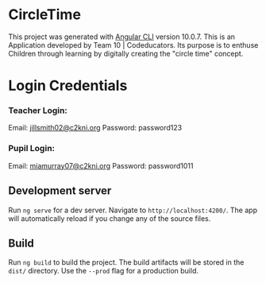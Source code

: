 # CircleTime

This project was generated with [Angular CLI](https://github.com/angular/angular-cli) version 10.0.7.
This is an Application developed by Team 10 | Codeducators. 
Its purpose is to enthuse Children through learning by digitally creating the "circle time" concept.

# Login Credentials

### Teacher Login:
Email: jillsmith02@c2kni.org
Password: password123

### Pupil Login:
Email: miamurray07@c2kni.org
Password: password1011

## Development server

Run `ng serve` for a dev server. Navigate to `http://localhost:4200/`. The app will automatically reload if you change any of the source files.
## Build

Run `ng build` to build the project. The build artifacts will be stored in the `dist/` directory. Use the `--prod` flag for a production build.
